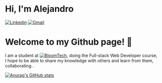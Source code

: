 # Hi, I'm Alejandro
[![Linkedin](https://img.shields.io/badge/-LinkedIn-blue?style=flat&logo=Linkedin&logoColor=white)](https://www.linkedin.com/in/alejandro-hussein-linares-805595268/)
[![Gmail](https://img.shields.io/badge/-Gmail-c14438?style=flat&logo=Gmail&logoColor=white)](mailto:alejandrohussein1@gmail.com)




# Welcome to my Github page! 👋
I am a student at [![BloomTech](https://img.shields.io/badge/-BloomTech-orange)](https://www.bloomtech.com/), doing the Full-stack Web Developer course, I hope to be able to share my knowledge with others and learn from them, collaborating .


[![Anurag's GitHub stats](https://github-readme-stats.vercel.app/api?username=alehussein)](https://github.com/anuraghazra/github-readme-stats)
